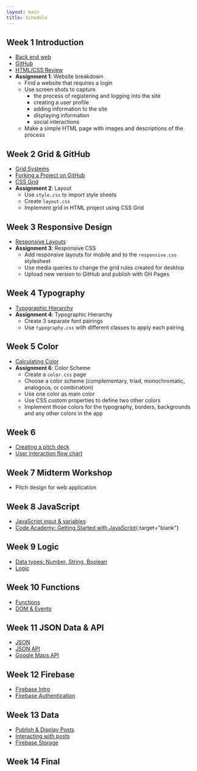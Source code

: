 ```yaml
---
layout: main
title: Schedule
---
```


## Week 1 **Introduction**
- [Back end web](notes/backend)
- [GitHub](notes/github/client)
- [HTML/CSS Review](notes/review)
- **Assignment 1**: Website breakdown
	- Find a website that requires a login
	- Use screen shots to capture 
		- the process of registering and logging into the site
		- creating a user profile
		- adding information to the site
		- displaying information
		- social interactions
	- Make a simple HTML page with images and descriptions of the process

## Week 2 **Grid & GitHub**
- [Grid Systems](notes/grid/)
- [Forking a Project on GitHub](notes/git/fork)
- [CSS Grid](notes/grid/css/)
- **Assignment 2**: Layout
	- Use `style.css` to import style sheets
	- Create `layout.css`
	- Implement grid in HTML project using CSS Grid

## Week 3 **Responsive Design**
- [Responsive Layouts](notes/responsive/)
- **Assignment 3**: Responsive CSS
	- Add responsive layouts for mobile and to the `responsive.css` stylesheet
	- Use media queries to change the grid rules created for desktop
	- Upload new version to GitHub and publish with GH Pages

## Week 4 **Typography**
- [Typographic Hierarchy](notes/typography/)
- **Assignment 4**: Typographic Hierarchy
	- Create 3 separate font pairings
	- Use `typography.css` with different classes to apply each pairing

## Week 5 **Color**
- [Calculating Color](notes/color/) <!-- figure out how to refactor this -->
- **Assignment 6**: Color Scheme
	- Create a `color.css` page
	- Choose a color scheme (complementary, triad, monochromatic, analogous, or combination)
	- Use one color as main color
	- Use CSS custom properties to define two other colors
	- Implement those colors for the typography, borders, backgrounds and any other colors in the app

## Week 6
- [Creating a pitch deck](notes/pitch/)
- [User interaction flow chart](notes/ui/)

## Week 7 **Midterm Workshop**
- Pitch design for web application

## Week 8 **JavaScript**
- [JavaScript input & variables](notes/javascript/input/)
- [Code Academy: Getting Started with JavaScript](https://www.codecademy.com/courses/getting-started-v2/0/1){:target="blank"}

## Week 9 **Logic**
- [Data types: Number, String, Boolean](notes/data_types)
- [Logic](notes/logic/)

## Week 10 **Functions**
- [Functions](notes/javascript/functions/)
- [DOM & Events](notes/javascript/events)

## Week 11 **JSON Data & API**
- [JSON](notes/javascript/json)
- [JSON API](notes/javascript/json_api/)
- [Google Maps API](notes/javascript/google_maps/)

## Week 12 **Firebase**
- [Firebase Intro](notes/firebase/intro)
- [Firebase Authentication](notes/firebase/auth)

## Week 13 **Data**
- [Publish & Display Posts](notes/firebase/post)
- [Interacting with posts](notes/firebase/likes)
- [Firebase Storage](notes/firebase/storage)

## Week 14 **Final**


<!-- 

	other topics
- debugging

2019 redo
- local server
	- Terminal - cd Desktop/mmp350 - python -m SimpleHTTPServer 8000
	- editor.p5js.org ?? - need to understand file stuff on computer
	- firefox?? 

urls
- mmp, bmcc, mm.p, 
- mmp.pizza 9.99 (69.99)
- mmp.ninja 9.99 (24.99)
- mmp.computer 19.99 (39.99)
- mmp.codes 9.99 (69.99)

edit pad
- http://scratchpad.io/ - live code editing - in class collaborations?
- https://firebase.googleblog.com/2013/04/announcing-firepad-our-open-source.html

- new stuff
	- github desktop client no terminal
	- fork html projects for assignments
	- no brackets
	

http://www.scholastic.com/samsungacademy/downloads/SS4_IP_TeacherGuide.pdf
https://piktochart.com/blog/startup-pitch-decks-what-you-can-learn/ // safari
https://slidebean.com/blog/startups/pitch-deck-examples
pitch
- intro/one liner
- audience
- problem
- solution
- mock up
- flow chart

firebase stuff
https://firebase.google.com/docs/database/web/lists-of-data#reading_and_writing_lists
https://firebase.googleblog.com/2014/04/best-practices-arrays-in-firebase.html
https://stackoverflow.com/questions/45527780/node-js-iterate-through-nested-firebase-json-tree
http://shiffman.net/a2z/firebase/

midterm/final options
pitch a backend site -> build the backend site
design wireframes -> use class example


http://350spring14.blogs.peopleio.net/category/assignment/
 -->